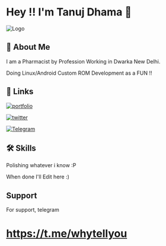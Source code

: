 
# Hey !! I'm Tanuj Dhama 👋


![Logo](https://i.postimg.cc/4Ngb3JpX/One-Plus-9-R-review-9-scaled.jpg)


## 🚀 About Me

I am a Pharmacist by Profession Working in Dwarka New Delhi.

Doing Linux/Android Custom ROM Development as a FUN !!


## 🔗 Links
[![portfolio](https://i.postimg.cc/s2GCg9RQ/Pay-Pal-horizontally-Logo-2014.png)](https://paypal.me/tnuj5321/)

[![twitter](https://i.postimg.cc/wMRw2tPV/Twitterbird.webp)](https://twitter.com/hr_dhama)

[![Telegram](https://i.postimg.cc/5tb2HRnY/OIP.jpg)](https://t.me/whytellyou)


## 🛠 Skills

Polishing whatever i know :P

When done I'll Edit here :)


## Support

For support, telegram 
# https://t.me/whytellyou
